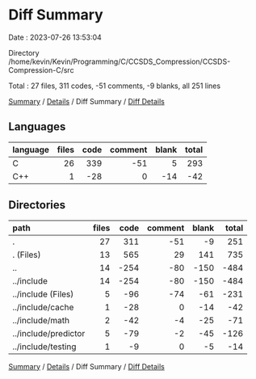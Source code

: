 # Diff Summary

Date : 2023-07-26 13:53:04

Directory /home/kevin/Kevin/Programming/C/CCSDS_Compression/CCSDS-Compression-C/src

Total : 27 files,  311 codes, -51 comments, -9 blanks, all 251 lines

[Summary](results.md) / [Details](details.md) / Diff Summary / [Diff Details](diff-details.md)

## Languages
| language | files | code | comment | blank | total |
| :--- | ---: | ---: | ---: | ---: | ---: |
| C | 26 | 339 | -51 | 5 | 293 |
| C++ | 1 | -28 | 0 | -14 | -42 |

## Directories
| path | files | code | comment | blank | total |
| :--- | ---: | ---: | ---: | ---: | ---: |
| . | 27 | 311 | -51 | -9 | 251 |
| . (Files) | 13 | 565 | 29 | 141 | 735 |
| .. | 14 | -254 | -80 | -150 | -484 |
| ../include | 14 | -254 | -80 | -150 | -484 |
| ../include (Files) | 5 | -96 | -74 | -61 | -231 |
| ../include/cache | 1 | -28 | 0 | -14 | -42 |
| ../include/math | 2 | -42 | -4 | -25 | -71 |
| ../include/predictor | 5 | -79 | -2 | -45 | -126 |
| ../include/testing | 1 | -9 | 0 | -5 | -14 |

[Summary](results.md) / [Details](details.md) / Diff Summary / [Diff Details](diff-details.md)